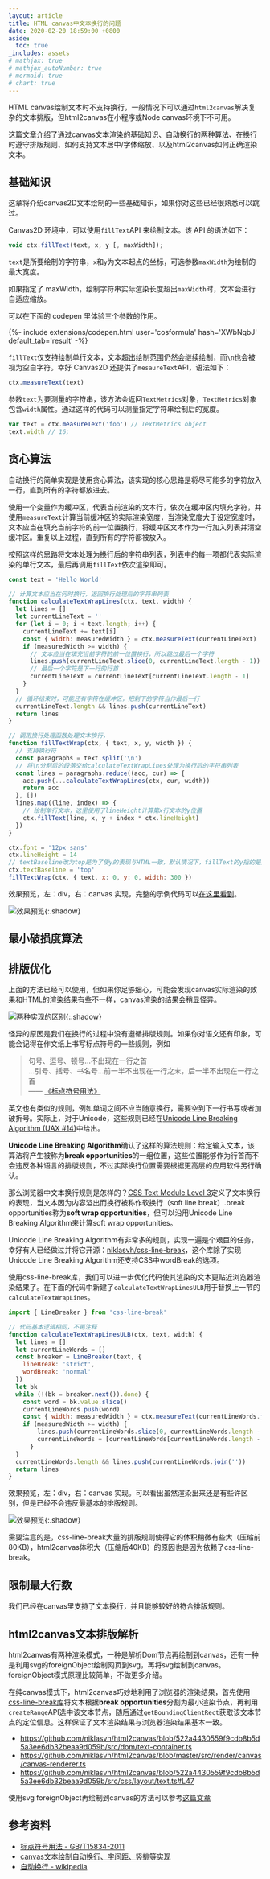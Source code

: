 ```yaml
---
layout: article
title: HTML canvas中文本换行的问题
date: 2020-02-20 18:59:00 +0800
aside:
  toc: true
_includes: assets
# mathjax: true
# mathjax_autoNumber: true
# mermaid: true
# chart: true
---
```


HTML canvas绘制文本时不支持换行，一般情况下可以通过`html2canvas`解决复杂的文本排版，但html2canvas在小程序或Node canvas环境下不可用。

这篇文章介绍了通过canvas文本渲染的基础知识、自动换行的两种算法、在换行时遵守排版规则、如何支持文本居中/字体缩放、以及html2canvas如何正确渲染文本。

<!--more-->

## 基础知识

这章将介绍canvas2D文本绘制的一些基础知识，如果你对这些已经很熟悉可以跳过。

Canvas2D 环境中，可以使用`fillText`API 来绘制文本。该 API 的语法如下：

```javascript
void ctx.fillText(text, x, y [, maxWidth]);
```

`text`是所要绘制的字符串，`x`和`y`为文本起点的坐标，可选参数`maxWidth`为绘制的最大宽度。

如果指定了 maxWidth，绘制字符串实际渲染长度超出`maxWidth`时，文本会进行自适应缩放。

可以在下面的 codepen 里体验三个参数的作用。

<div>{%- include extensions/codepen.html user='cosformula' hash='XWbNqbJ' default_tab='result' -%}</div>

`fillText`仅支持绘制单行文本，文本超出绘制范围仍然会继续绘制，而`\n`也会被视为空白字符。幸好 Canvas2D 还提供了`mesaureText`API，语法如下：

```javascript
ctx.measureText(text)
```

参数`text`为要测量的字符串，该方法会返回`TextMetrics`对象，`TextMetrics`对象包含`width`属性。通过这样的代码可以测量指定字符串绘制后的宽度。

```javascript
var text = ctx.measureText('foo') // TextMetrics object
text.width // 16;
```

## 贪心算法

自动换行的简单实现是使用贪心算法，该实现的核心思路是将尽可能多的字符放入一行，直到所有的字符都放进去。

使用一个变量作为缓冲区，代表当前渲染的文本行，依次在缓冲区内填充字符，并使用`measureText`计算当前缓冲区的实际渲染宽度，当渲染宽度大于设定宽度时，文本应当在填充当前字符的前一位置换行，将缓冲区文本作为一行加入列表并清空缓冲区。重复以上过程，直到所有的字符都被放入。

按照这样的思路将文本处理为换行后的字符串列表，列表中的每一项都代表实际渲染的单行文本，最后再调用`fillText`依次渲染即可。

```javascript
const text = 'Hello World'

// 计算文本应当在何时换行，返回换行处理后的字符串列表
function calculateTextWrapLines(ctx, text, width) {
  let lines = []
  let currentLineText = ''
  for (let i = 0; i < text.length; i++) {
    currentLineText += text[i]
    const { width: measuredWidth } = ctx.measureText(currentLineText)
    if (measuredWidth >= width) {
      // 文本应当在填充当前字符的前一位置换行，所以跳过最后一个字符
      lines.push(currentLineText.slice(0, currentLineText.length - 1))
      // 最后一个字符是下一行的行首
      currentLineText = currentLineText[currentLineText.length - 1]
    }
  }
  // 循环结束时，可能还有字符在缓冲区，把剩下的字符当作最后一行
  currentLineText.length && lines.push(currentLineText)
  return lines
}

// 调用换行处理函数处理文本换行，
function fillTextWrap(ctx, { text, x, y, width }) {
  // 支持换行符
  const paragraphs = text.split('\n')
  // 将\n分割后的段落交给calculateTextWrapLines处理为换行后的字符串列表
  const lines = paragraphs.reduce((acc, cur) => {
    acc.push(...calculateTextWrapLines(ctx, cur, width))
    return acc
  }, [])
  lines.map((line, index) => {
    // 绘制单行文本，这里使用了lineHeight计算第x行文本的y位置
    ctx.fillText(line, x, y + index * ctx.lineHeight)
  })
}

ctx.font = '12px sans'
ctx.lineHeight = 14
// textBaseline改为top是为了使y的表现与HTML一致，默认情况下，fillText的y指的是文本基线的位置
ctx.textBaseline = 'top'
fillTextWrap(ctx, { text, x: 0, y: 0, width: 300 })
```

效果预览，左：div，右：canvas 实现，完整的示例代码可以[在这里看到](https://codepen.io/cosformula/pen/MWwbVqL)。

![效果预览](/assets/img/canvas-text-wrap/naive-example.png){:.shadow}


## 最小破损度算法



## 排版优化

上面的方法已经可以使用，但如果你足够细心，可能会发现canvas实际渲染的效果和HTML的渲染结果有些不一样，canvas渲染的结果会稍显怪异。

![两种实现的区别](/assets/img/canvas-text-wrap/naive-example-difference.png){:.shadow}

怪异的原因是我们在换行的过程中没有遵循排版规则。如果你对语文还有印象，可能会记得在作文纸上书写标点符号的一些规则，例如

> 句号、逗号、顿号...不出现在一行之首<br/>...引号、括号、书名号...前一半不出现在一行之末，后一半不出现在一行之首<br/>—— [《标点符号用法》](http://www.moe.gov.cn/ewebeditor/uploadfile/2015/01/13/20150113091548267.pdf)

英文也有类似的规则，例如单词之间不应当随意换行，需要空到下一行书写或者加破折号。实际上，对于Unicode，这些规则已经在[Unicode Line Breaking Algorithm (UAX #14)](http://unicode.org/reports/tr14/)中给出。

**Unicode Line Breaking Algorithm**确认了这样的算法规则：给定输入文本，该算法将产生被称为**break opportunities**的一组位置，这些位置能够作为行首而不会违反各种语言的排版规则，不过实际换行位置需要根据更高层的应用软件另行确认。

那么浏览器中文本换行规则是怎样的？[CSS Text Module Level 3](https://www.w3.org/TR/css-text-3/#line-breaking)定义了文本换行的表现，当文本因为内容溢出而换行被称作软换行（soft line break）.break opportunities称为**soft wrap opportunities**，但可以沿用Unicode Line Breaking Algorithm来计算soft wrap opportunities。

Unicode Line Breaking Algorithm有非常多的规则，实现一遍是个艰巨的任务，幸好有人已经做过并将它开源：[niklasvh/css-line-break](https://github.com/niklasvh/css-line-break)，这个库除了实现Unicode Line Breaking Algorithm还支持CSS中wordBreak的选项。

使用css-line-break库，我们可以进一步优化代码使其渲染的文本更贴近浏览器渲染结果了。在下面的代码中新建了`calculateTextWrapLinesULB`用于替换上一节的`calculateTextWrapLines`。

```javascript
import { LineBreaker } from 'css-line-break'

// 代码基本逻辑相同，不再注释
function calculateTextWrapLinesULB(ctx, text, width) {
  let lines = []
  let currentLineWords = []
  const breaker = LineBreaker(text, {
    lineBreak: 'strict',
    wordBreak: 'normal'
  })
  let bk
  while (!(bk = breaker.next()).done) {
    const word = bk.value.slice()
    currentLineWords.push(word)
    const { width: measuredWidth } = ctx.measureText(currentLineWords.join(''))
    if (measuredWidth >= width) {
        lines.push(currentLineWords.slice(0, currentLineWords.length - 1).join(''))
        currentLineWords = [currentLineWords[currentLineWords.length - 1]]
      }
  }
  currentLineWords.length && lines.push(currentLineWords.join(''))
  return lines
}

```

效果预览，左：div，右：canvas 实现。可以看出虽然渲染出来还是有些许区别，但是已经不会违反最基本的排版规则。

![效果预览](/assets/img/canvas-text-wrap/ULB-example.png){:.shadow}

需要注意的是，css-line-break大量的排版规则使得它的体积稍微有些大（压缩前80KB），html2canvas体积大（压缩后40KB）的原因也是因为依赖了css-line-break。

## 限制最大行数

我们已经在canvas里支持了文本换行，并且能够较好的符合排版规则。

## 

<!-- ## 效率优化？ -->

## html2canvas文本排版解析

html2canvas有两种渲染模式，一种是解析Dom节点再绘制到canvas，还有一种是利用svg的foreignObject绘制网页到svg，再将svg绘制到canvas。foreignObject模式原理比较简单，不做更多介绍。

在纯canvas模式下，html2canvas巧妙地利用了浏览器的渲染结果，首先使用[css-line-break库](https://github.com/niklasvh/css-line-break)将文本根据**break opportunities**分割为最小渲染节点，再利用`createRange`API选中该文本节点，随后通过`getBoundingClientRect`获取该文本节点的定位信息。这样保证了文本渲染结果与浏览器渲染结果基本一致。

- https://github.com/niklasvh/html2canvas/blob/522a4430559f9cdb8b5d5a3ee6db32beaa9d059b/src/dom/text-container.ts
- https://github.com/niklasvh/html2canvas/blob/master/src/render/canvas/canvas-renderer.ts
- https://github.com/niklasvh/html2canvas/blob/522a4430559f9cdb8b5d5a3ee6db32beaa9d059b/src/css/layout/text.ts#L47

使用svg foreignObject再绘制到canvas的方法可以参考[这篇文章](https://www.zhangxinxu.com/wordpress/2017/08/svg-foreignobject/)


## 参考资料

- [标点符号用法 - GB/T15834-2011 ](http://www.moe.gov.cn/ewebeditor/uploadfile/2015/01/13/20150113091548267.pdf)
- [canvas文本绘制自动换行、字间距、竖排等实现](https://www.zhangxinxu.com/wordpress/2018/02/canvas-text-break-line-letter-spacing-vertical/)
- [自动换行 - wikipedia](https://zh.wikipedia.org/wiki/%E8%87%AA%E5%8A%A8%E6%8D%A2%E8%A1%8C)
<!-- 
Success Text.
{:.success}
Info Text.
{:.info}
Warning Text.
{:.warning}
Error Text.
{:.error}

`success`{:.success}
`info`{:.info}
`warning`{:.warning}
`error`{:.error}

<div>{%- include extensions/codepen.html user='cosformula' hash='MWwbVqL' default_tab='result' -%}</div>
http://www.rozmichelle.com/kami2/
When $$a \ne 0$$, there are two solutions to $$ax^2 + bx + c = 0$$ and they are
$$x_1 = {-b + \sqrt{b^2-4ac} \over 2a}$$
$$x_2 = {-b - \sqrt{b^2-4ac} \over 2a} \notag$$ -->
